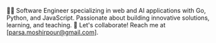 👨‍💻 Software Engineer specializing in web and AI applications with Go, Python, and JavaScript. Passionate about building innovative solutions, learning, and teaching. 💬 Let's collaborate! Reach me at [parsa.moshirpour@gmail.com].


<!---
Searedphantasm/Searedphantasm is a ✨ special ✨ repository because its `README.md` (this file) appears on your GitHub profile.
You can click the Preview link to take a look at your changes.
--->
